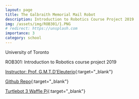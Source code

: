 ```yaml
---
layout: page
title: The Galbraith Memorial Mail Robot
description: Introduction to Robotics Course Project 2019
img: /assets/img/ROB301/1.PNG
# redirect: https://unsplash.com
importance: 3
category: school
---
```


University of Toronto

ROB301: Introduction to Robotics course project 2019

[Instructor: Prof. G.M.T.D'Eleuterio](https://www.utias.utoronto.ca/research-and-centres/space-robotics/){:target="\_blank"} 

[Github Repo](https://github.com/houchuyi/Robotic-Control-ROB301){:target="\_blank"} 


[Turtlebot 3 Waffle Pi](https://www.robotis.us/turtlebot-3-waffle-pi/){:target="\_blank"} 
